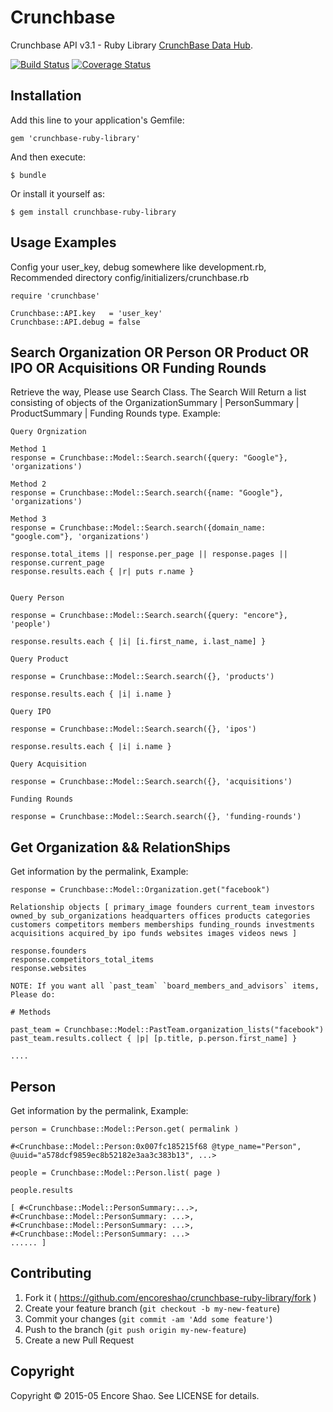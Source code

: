 # Crunchbase

Crunchbase API v3.1 - Ruby Library [CrunchBase Data Hub](https://data.crunchbase.com/v3.1/docs/using-the-api).

[![Build Status](https://travis-ci.org/encoreshao/crunchbase-ruby-library.svg?branch=master)](https://travis-ci.org/encoreshao/crunchbase-ruby-library)
[![Coverage Status](https://coveralls.io/repos/github/encoreshao/crunchbase-ruby-library/badge.svg)](https://coveralls.io/github/encoreshao/crunchbase-ruby-library)

## Installation

Add this line to your application's Gemfile:

    gem 'crunchbase-ruby-library'

And then execute:

    $ bundle

Or install it yourself as:

    $ gem install crunchbase-ruby-library

## Usage Examples

Config your user_key, debug somewhere like development.rb, Recommended directory config/initializers/crunchbase.rb

    require 'crunchbase'

    Crunchbase::API.key   = 'user_key'
    Crunchbase::API.debug = false

## Search Organization OR Person OR Product OR IPO OR Acquisitions OR Funding Rounds

Retrieve the way, Please use Search Class. The Search Will Return a list consisting of objects of the OrganizationSummary | PersonSummary | ProductSummary | Funding Rounds type. Example:

    Query Orgnization

    Method 1
    response = Crunchbase::Model::Search.search({query: "Google"}, 'organizations')

    Method 2
    response = Crunchbase::Model::Search.search({name: "Google"}, 'organizations')

    Method 3
    response = Crunchbase::Model::Search.search({domain_name: "google.com"}, 'organizations')

    response.total_items || response.per_page || response.pages || response.current_page
    response.results.each { |r| puts r.name }


    Query Person

    response = Crunchbase::Model::Search.search({query: "encore"}, 'people')

    response.results.each { |i| [i.first_name, i.last_name] }

    Query Product

    response = Crunchbase::Model::Search.search({}, 'products')

    response.results.each { |i| i.name }

    Query IPO

    response = Crunchbase::Model::Search.search({}, 'ipos')

    response.results.each { |i| i.name }

    Query Acquisition

    response = Crunchbase::Model::Search.search({}, 'acquisitions')

    Funding Rounds

    response = Crunchbase::Model::Search.search({}, 'funding-rounds')

## Get Organization && RelationShips

Get information by the permalink, Example:

    response = Crunchbase::Model::Organization.get("facebook")

    Relationship objects [ primary_image founders current_team investors owned_by sub_organizations headquarters offices products categories customers competitors members memberships funding_rounds investments acquisitions acquired_by ipo funds websites images videos news ]

    response.founders
    response.competitors_total_items
    response.websites

    NOTE: If you want all `past_team` `board_members_and_advisors` items, Please do:

    # Methods

    past_team = Crunchbase::Model::PastTeam.organization_lists("facebook")
    past_team.results.collect { |p| [p.title, p.person.first_name] }

    ....

## Person

Get information by the permalink, Example:

    person = Crunchbase::Model::Person.get( permalink )

    #<Crunchbase::Model::Person:0x007fc185215f68 @type_name="Person", @uuid="a578dcf9859ec8b52182e3aa3c383b13", ...>

    people = Crunchbase::Model::Person.list( page )

    people.results

    [ #<Crunchbase::Model::PersonSummary:...>,
    #<Crunchbase::Model::PersonSummary: ...>,
    #<Crunchbase::Model::PersonSummary: ...>,
    #<Crunchbase::Model::PersonSummary: ...>
    ...... ]

## Contributing

1. Fork it ( https://github.com/encoreshao/crunchbase-ruby-library/fork )
2. Create your feature branch (`git checkout -b my-new-feature`)
3. Commit your changes (`git commit -am 'Add some feature'`)
4. Push to the branch (`git push origin my-new-feature`)
5. Create a new Pull Request

## Copyright

Copyright © 2015-05 Encore Shao. See LICENSE for details.
